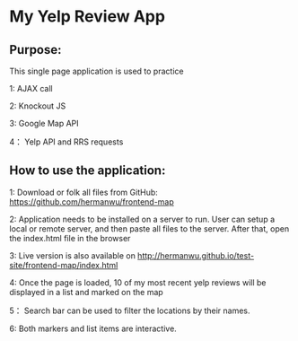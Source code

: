 My Yelp Review App
===============================
Purpose:
-------
This single page application is used to practice

1: AJAX call

2: Knockout JS

3: Google Map API

4： Yelp API and RRS requests


How to use the application:
-----------
1: Download or folk all files from GitHub: https://github.com/hermanwu/frontend-map

2: Application needs to be installed on a server to run. User can setup a local or remote server, and then paste all files to the server. After that, open the index.html file in the browser

3: Live version is also available on http://hermanwu.github.io/test-site/frontend-map/index.html

4: Once the page is loaded, 10 of my most recent yelp reviews will be displayed in a list and marked on the map

5： Search bar can be used to filter the locations by their names.

6: Both markers and list items are interactive.